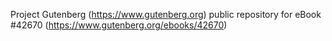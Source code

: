 Project Gutenberg (https://www.gutenberg.org) public repository for eBook #42670 (https://www.gutenberg.org/ebooks/42670)
